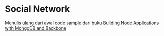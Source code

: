 # Social Network #
Menulis ulang dari awal code sample dari buku [Building Node Applications with MongoDB and Backbone](http://shop.oreilly.com/product/0636920026587.do)